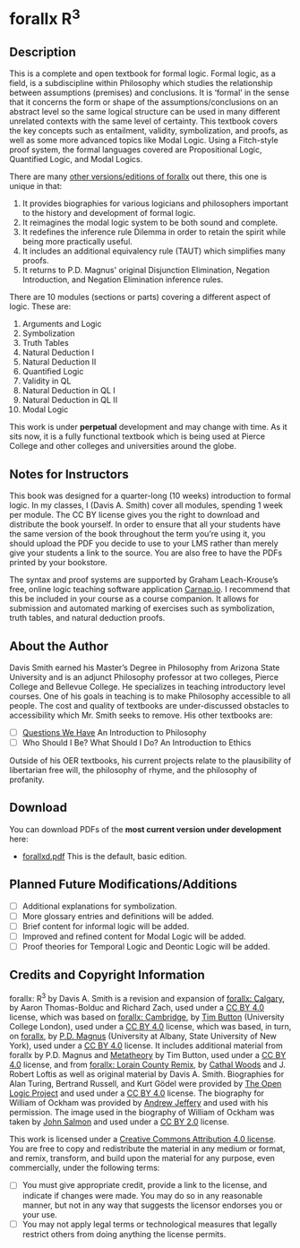 # forallx R<sup>3</sup>
## Description

This is a complete and open textbook for formal logic. Formal logic, as a field, is a subdiscipline within Philosophy which studies the relationship between assumptions
(premises) and conclusions. It is ‘formal’ in the sense that it concerns the form
or shape of the assumptions/conclusions on an abstract level so the same logical structure can be used in many different unrelated contexts with the same
level of certainty. This textbook covers the key concepts such as entailment, validity, symbolization, and proofs, as well as some more advanced topics like Modal Logic. 
Using a Fitch-style proof system, the formal languages covered are Propositional Logic, Quantified Logic, and Modal Logics. 

There are many [other versions/editions of forallx](https://github.com/OpenLogicProject/OpenLogic/wiki/Other-Logic-Textbooks) out there, this one is unique in that:

1. It provides biographies for various logicians and philosophers important to the history and development of formal logic.
2. It reimagines the modal logic system to be both sound and complete. 
3. It redefines the inference rule Dilemma in order to retain the spirit while being more practically useful.
4. It includes an additional equivalency rule (TAUT) which simplifies many proofs.
5. It returns to P.D. Magnus' original Disjunction Elimination, Negation Introduction, and Negation Elimination inference rules.

There are 10 modules (sections or parts) covering a different aspect of logic. These are: 

1. Arguments and Logic
2. Symbolization
3. Truth Tables
4. Natural Deduction I
5. Natural Deduction II
6. Quantified Logic
7. Validity in QL
8. Natural Deduction in QL I
9. Natural Deduction in QL II
10. Modal Logic


This work is under **perpetual** development and may change with time. As it sits now, it is a fully functional textbook which is being used at Pierce College and other colleges and universities around the globe. 

## Notes for Instructors

This book was designed for a quarter-long (10
weeks) introduction to formal logic. In my classes, I (Davis A. Smith) cover
all modules, spending 1 week per module. The CC BY license gives you the
right to download and distribute the book yourself. In order to ensure that all
your students have the same version of the book throughout the term you’re
using it, you should upload the PDF you decide to use to your LMS rather than
merely give your students a link to the source. You are also free to have the
PDFs printed by your bookstore.

The syntax and proof systems are supported by Graham Leach-Krouse’s
free, online logic teaching software application [Carnap.io](carnap.io). I recommend that
this be included in your course as a course companion. It allows for submission
and automated marking of exercises such as symbolization, truth tables, and
natural deduction proofs.

## About the Author

Davis Smith earned his Master’s Degree in Philosophy from Arizona State University and is an adjunct Philosophy professor at two colleges, Pierce College and Bellevue College. 
He specializes in teaching introductory level courses. One of his goals in teaching is to make Philosophy
accessible to all people. The cost and quality of textbooks are under-discussed obstacles to accessibility which Mr. Smith seeks to remove. His other textbooks are: 

- [ ] [Questions We Have](https://github.com/ProfDavisSmith/QuestionsWeHave) An Introduction to Philosophy
- [ ] Who Should I Be? What Should I Do? An Introduction to Ethics 

Outside of his OER textbooks, his current projects relate to the plausibility of libertarian free will, the philosophy of rhyme, and the philosophy of profanity.

## Download 
You can download PDFs of the **most current version under development** here:

- [forallxd.pdf](https://github.com/ProfDavisSmith/forallxR3/blob/main/forallxd.pdf)
  This is the default, basic edition.
## Planned Future Modifications/Additions

- [ ] Additional explanations for symbolization.
- [ ] More glossary entries and definitions will be added.
- [ ] Brief content for informal logic will be added. 
- [ ] Improved and refined content for Modal Logic will be added.
- [ ] Proof theories for Temporal Logic and Deontic Logic will be added.

## Credits and Copyright Information

forallx: R<sup>3</sup> by Davis A. Smith is a revision and expansion of [forallx: Calgary](https://forallx.openlogicproject.org/), 
by Aaron Thomas-Bolduc and Richard Zach, used under a 
[CC BY 4.0](https://creativecommons.org/licenses/by/4.0/) license, which was based on
[forallx: Cambridge](https://www.homepages.ucl.ac.uk/~uctytbu/OERs.html), by 
[Tim Button](https://www.homepages.ucl.ac.uk/~uctytbu/) (University College London), 
used under a [CC BY 4.0](https://creativecommons.org/licenses/by/4.0/) license, which was based, in turn,
on [forallx](https://www.fecundity.com/logic/), by
[P.D. Magnus](https://www.fecundity.com/job/) 
(University at Albany, State University of New York),
used under a [CC BY 4.0](https://creativecommons.org/licenses/by/4.0/) license.
It includes additional material from forallx by P.D. Magnus and
[Metatheory](https://www.homepages.ucl.ac.uk/~uctytbu/OERs.html) by Tim Button, 
used under a [CC BY 4.0](https://creativecommons.org/licenses/by/4.0/) license, and 
from [forallx: Lorain County Remix](https://github.com/rob-helpy-chalk/openintroduction),
by [Cathal Woods](https://sites.google.com/site/cathalwoods/) and
J. Robert Loftis as well as original material by Davis A. Smith. Biographies for Alan Turing, Bertrand Russell, and Kurt Gödel were provided by 
[The Open Logic Project](https://builds.openlogicproject.org/) and used under a [CC BY 4.0](https://creativecommons.org/licenses/by/4.0/) license. 
The biography for William of Ockham was provided by [Andrew Jeffery](https://sites.google.com/view/andrewjefferyswebpage) and used with his permission. 
The image used in the biography of William of Ockham was taken by [John Salmon](https://www.geograph.org.uk/profile/9419) and used under a 
[CC BY 2.0](https://creativecommons.org/licenses/by-sa/2.0/) license. 

This work is licensed under a [Creative Commons Attribution 4.0 license](https://creativecommons.org/licenses/by/4.0/). You are free to copy and redistribute the material in any medium or format, and remix, transform, and build
upon the material for any purpose, even commercially, under
the following terms:
- [ ] You must give appropriate credit, provide a link to the
license, and indicate if changes were made. You may do
so in any reasonable manner, but not in any way that
suggests the licensor endorses you or your use.
- [ ] You may not apply legal terms or technological measures
that legally restrict others from doing anything the license
permits.
